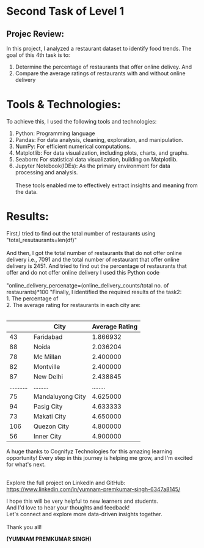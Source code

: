 <html>
  <body>
    
  <h1> Second Task of Level 1</h1>
    
  <h2>Projec Review: </h2>
In this project, I analyzed a restaurant dataset to identify food trends. The goal of this 4th task is to:

1. Determine the percentage of restaurants that offer online delivey. And
2. Compare the average ratings of restaurants with and without online delivery 

<h1>Tools & Technologies:</h1>

To achieve this, I used the following tools and technologies:

1. Python: Programming language
2. Pandas: For data analysis, cleaning, exploration, and manipulation.
3. NumPy: For efficient numerical computations.
4. Matplotlib: For data visualization, including plots, charts, and graphs.
5. Seaborn: For statistical data visualization, building on Matplotlib.
6. Jupyter Notebook(IDEs): As the primary environment for data processing and analysis.<br><br>
These tools enabled me to effectively extract insights and meaning from the data.</p>

<h1>Results:</h1>
<p>First,I tried to find out the total number of restaurants using "total_resutaurants=len(df)"<br><br> And then,  I got the total number of restaurants that do not offer online delivery i.e., 7091  and the total number of restaurant that offer online delivery is 2451. And tried to find out the percentage of restaurants that offer and do not offer online delivery I used this Python code <br><br>
  "online_delivery_percenatge=(online_delivery_counts/total no. of restaurants)*100
  "Finally, I identified the required results of the task2:<br>
1. The percentage of </b><br>
2. The average rating for restaurants in each city are:<br><br>
<table>
    <thead>
      <tr>
        <th></th>
        <th>City</th>
        <th>Average Rating</th>
      </tr>
    </thead>
    <tbody>
      <tr><td>43</td><td>Faridabad</td><td>1.866932</td></tr>
      <tr><td>88</td><td>Noida</td><td>2.036204</td></tr>
      <tr><td>78</td><td>Mc Millan</td><td>2.400000</td></tr>
      <tr><td>82</td><td>Montville</td><td>2.400000</td></tr>
      <tr><td>87</td><td>New Delhi</td><td>2.438845</td></tr>
      <tr><td>...........</td><td>.........</td><td>........</td></tr>
      <tr><td>75</td><td>Mandaluyong City</td><td>4.625000</td></tr>
      <tr><td>94</td><td>Pasig City</td><td>4.633333</td></tr>
      <tr><td>73</td><td>Makati City</td><td>4.650000</td></tr>
      <tr><td>106</td><td>Quezon City</td><td>4.800000</td></tr>
      <tr><td>56</td><td>Inner City</td><td>4.900000</td></tr>
    </tbody>
  </table>

A huge thanks to Cognifyz Technologies for this amazing learning opportunity! Every step in this journey is helping me grow, and I'm excited for what's next.<br><br>

Explore the full project on LinkedIn and GitHub:<br>
https://www.linkedin.com/in/yumnam-premkumar-singh-6347a8145/<br>

<p>I hope this will be very helpful to new learners and students. <br>
And I'd love to hear your thoughts and feedback! <br>
Let's connect and explore more data-driven insights together. <br><br>
Thank you all!

  <b>(YUMNAM PREMKUMAR SINGH)</b>
</p>
</body>
</html>
